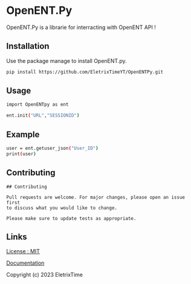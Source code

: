 # OpenENT.Py

OpenENT.Py is a librarie for interracting with OpenENT API !

## Installation

Use the package manage to install OpenENT.py.

```bash
pip install https://github.com/EletrixTimeYT/OpenENTPy.git
```

## Usage

```Bash
import OpenENTpy as ent

ent.init("URL","SESSIONID")
```

## Example
```Bash
user = ent.getuser_json("User_ID")
print(user)
```
## Contributing

```
## Contributing

Pull requests are welcome. For major changes, please open an issue first
to discuss what you would like to change.

Please make sure to update tests as appropriate.
```

## Links

[License : MIT](https://choosealicense.com/licenses/mit/)

[Documentation](soon)




Copyright (c) 2023 EletrixTime
